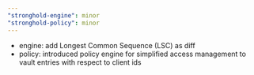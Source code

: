 ```yaml
---
"stronghold-engine": minor
"stronghold-policy": minor
---
```


- engine:   add Longest Common Sequence (LSC) as diff
- policy:   introduced policy engine for simplified access management to vault entries with respect to client ids